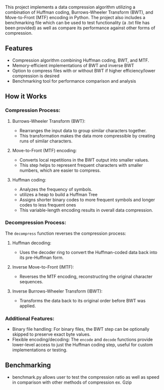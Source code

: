 This project implements a data compression algorithm utilizing a combination of Huffman coding, Burrows-Wheeler Transform (BWT), and Move-to-Front (MTF) encoding in Python. 
The project also includes a benchmarking file which can be used to test functionality (a .txt file has been provided) as well as compare its performance against other forms of compression.

## Features
- Compression algorithm combining Huffman coding, BWT, and MTF.
- Memory-efficient implementations of BWT and inverse BWT
- Option to compress files with or without BWT if higher efficiency/lower compression is desired
- Benchmarking tool for performance comparison and analysis

## How it Works ##

  ### Compression Process:

1. Burrows-Wheeler Transform (BWT):
   - Rearranges the input data to group similar characters together.
   - This transformation makes the data more compressible by creating runs of similar characters.

2. Move-to-Front (MTF) encoding:
   - Converts local repetitions in the BWT output into smaller values.
   - This step helps to represent frequent characters with smaller numbers, which are easier to compress.

3. Huffman coding:
   - Analyzes the frequency of symbols.
   - utilizes a heap to build a Huffman Tree
   - Assigns shorter binary codes to more frequent symbols and longer codes to less frequent ones
   - This variable-length encoding results in overall data compression.

  ### Decompression Process:

The `decompress` function reverses the compression process:

1. Huffman decoding:
   - Uses the decoder ring to convert the Huffman-coded data back into its pre-Huffman form.

2. Inverse Move-to-Front (IMTF):
   - Reverses the MTF encoding, reconstructing the original character sequences.

3. Inverse Burrows-Wheeler Transform (IBWT):
   - Transforms the data back to its original order before BWT was applied.

  ### Additional Features:

- Binary file handling: For binary files, the BWT step can be optionally skipped to preserve exact byte values.
- Flexible encoding/decoding: The `encode` and `decode` functions provide lower-level access to just the Huffman coding step, useful for custom implementations or testing.

## Benchmarking
- benchmark.py allows user to test the compression ratio as well as speed in comparison with other methods of compression ex. Gzip
